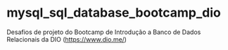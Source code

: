 # mysql_sql_database_bootcamp_dio
Desafios de projeto do Bootcamp de Introdução a Banco de Dados Relacionais da DIO (https://www.dio.me/)
